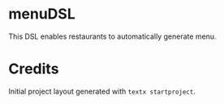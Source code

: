 # menuDSL

This DSL enables restaurants to automatically generate menu.


# Credits

Initial project layout generated with `textx startproject`.